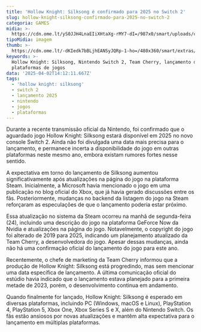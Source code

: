 ```yaml
---
title: 'Hollow Knight: Silksong é confirmado para 2025 no Switch 2'
slug: hollow-knight-silksong-confirmado-para-2025-no-switch-2
categoria: GAMES
midia: >-
  https://cdn.ome.lt/yS0JJH4LnaEIiXHtaXg-rMY7-dI=/987x0/smart/uploads/conteudo/fotos/02_aB4uaxW.jpg
tipoMidia: imagem
thumb: >-
  https://cdn.ome.lt/-dKIedk7bBLjhEANSyJQRp-1-ho=/480x360/smart/extras/conteudos/01_yhYPwDt.jpg
keywords: >-
  Hollow Knight: Silksong, Nintendo Switch 2, Team Cherry, lançamento de jogos,
  plataformas de jogos
data: '2025-04-02T14:12:11.667Z'
tags:
  - 'hollow knight: silksong'
  - switch 2
  - lançamento 2025
  - nintendo
  - jogos
  - plataformas
---
```


Durante a recente transmissão oficial da Nintendo, foi confirmado que o aguardado jogo Hollow Knight: Silksong estará disponível em 2025 no novo console Switch 2. Ainda não foi divulgada uma data mais precisa para o lançamento, e permanece incerta a disponibilidade do jogo em outras plataformas neste mesmo ano, embora existam rumores fortes nesse sentido.

A expectativa em torno do lançamento de Silksong aumentou significativamente após atualizações na página do jogo na plataforma Steam. Inicialmente, a Microsoft havia mencionado o jogo em uma publicação no blog oficial do Xbox, que já havia gerado discussões entre os fãs. Posteriormente, mudanças no backend da listagem do jogo na Steam reforçaram as especulações de que o lançamento poderia estar próximo.

Essa atualização no sistema da Steam ocorreu na manhã de segunda-feira (24), incluindo uma descrição do jogo na plataforma GeForce Now da Nvidia e atualizações na página do jogo. Notavelmente, o copyright do jogo foi alterado de 2019 para 2025, indicando um planejamento atualizado da Team Cherry, a desenvolvedora do jogo. Apesar dessas mudanças, ainda não há uma confirmação oficial do lançamento do jogo para este ano.

Recentemente, o chefe de marketing da Team Cherry informou que a produção de Hollow Knight: Silksong está progredindo, mas sem mencionar uma data específica de lançamento. A última comunicação oficial do estúdio havia indicado que o lançamento estava planejado para a primeira metade de 2023, porém, o desenvolvimento continua em andamento.

Quando finalmente for lançado, Hollow Knight: Silksong é esperado em diversas plataformas, incluindo PC (Windows, macOS e Linux), PlayStation 4, PlayStation 5, Xbox One, Xbox Series S e X, além do Nintendo Switch. Os fãs estão ansiosos por novas atualizações e mantêm alta expectativa para o lançamento em múltiplas plataformas.
